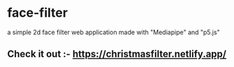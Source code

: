 # face-filter
a simple 2d face filter web application made with "Mediapipe" and "p5.js"

## Check it out :- https://christmasfilter.netlify.app/
